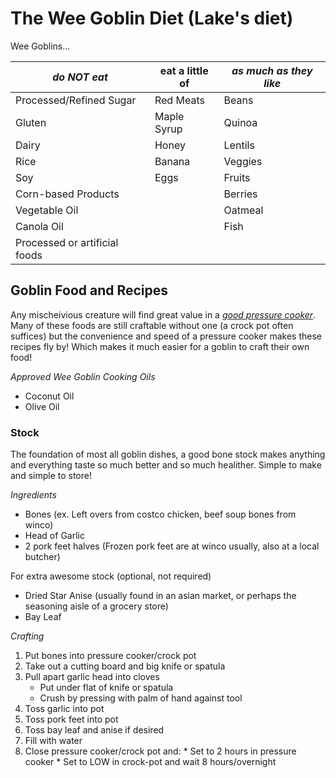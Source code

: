 The Wee Goblin Diet (Lake's diet)
================================

Wee Goblins...

| _do NOT eat_ | eat a little of | *as much as they like* |
| --- | --- | --- |
| Processed/Refined Sugar| Red Meats | Beans |
| Gluten| Maple Syrup | Quinoa |
| Dairy | Honey | Lentils |
| Rice | Banana | Veggies |
| Soy | Eggs | Fruits |
| Corn-based Products | | Berries |
| Vegetable Oil | | Oatmeal |
| Canola Oil | | Fish |
| Processed or artificial foods| | |

Goblin Food and Recipes
-----------------------

Any mischeivious creature will find great value in a [*good pressure cooker*](https://www.amazon.com/Instant-Pot-IP-DUO60-Multi-Functional-Pressure/dp/B00FLYWNYQ). 
Many of these foods are still craftable without one (a crock pot often suffices) but
the convenience and speed of a pressure cooker makes these recipes fly by! Which
makes it much easier for a goblin to craft their own food!

*Approved Wee Goblin Cooking Oils*
 
 * Coconut Oil
 * Olive Oil

### Stock

The foundation of most all goblin dishes, a good bone stock makes anything and everything taste so much better 
and so much healither. Simple to make and simple to store!

*Ingredients*

 * Bones (ex. Left overs from costco chicken, beef soup bones from winco)
 * Head of Garlic
 * 2 pork feet halves (Frozen pork feet are at winco usually, also at a local butcher)
 
 For extra awesome stock (optional, not required)

 * Dried Star Anise (usually found in an asian market, or perhaps the seasoning aisle of a grocery store)
 * Bay Leaf

*Crafting*

  1. Put bones into pressure cooker/crock pot
  2. Take out a cutting board and big knife or spatula
  3. Pull apart garlic head into cloves
      * Put under flat of knife or spatula
      * Crush by pressing with palm of hand against tool
  4. Toss garlic into pot
  5. Toss pork feet into pot
  6. Toss bay leaf and anise if desired
  7. Fill with water
  8. Close pressure cooker/crock pot and:
    * Set to 2 hours in pressure cooker 
    * Set to LOW in crock-pot and wait 8 hours/overnight

